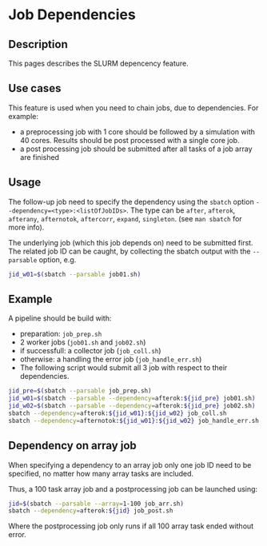 # Job Dependencies

## Description

This pages describes the SLURM depencency feature.

## Use cases

This feature is used when you need to chain jobs, due to dependencies. For example: 

- a preprocessing job with 1 core should be followed by a simulation with 40 cores. Results should be post processed with a single core job. 
- a post processing job should be submitted after all tasks of a job array are finished

## Usage
The follow-up job need to specify the dependency using the `sbatch` option `--dependency=<type>:<listOfJobIDs>`. 
The type can be `after`, `afterok`, `afterany`, `afternotok`, `aftercorr`, `expand`, `singleton`. (see `man sbatch` for more info). 

The underlying job (which this job depends on) need to be submitted first. The related job ID can be caught, by collecting the sbatch output with the `--parsable` option, e.g.

```Bash
jid_w01=$(sbatch --parsable job01.sh)
```
## Example

A pipeline should be build with:
- preparation: `job_prep.sh`
- 2 worker jobs (`job01.sh` and `job02.sh`) 
- if successfull: a collector job (`job_coll.sh`)
- otherwise: a handling the error job (`job_handle_err.sh`)
- The following script would submit all 3 job with respect to their dependencies. 

```Bash
jid_pre=$(sbatch --parsable job_prep.sh)
jid_w01=$(sbatch --parsable --dependency=afterok:${jid_pre} job01.sh)
jid_w02=$(sbatch --parsable --dependency=afterok:${jid_pre} job02.sh)
sbatch --dependency=afterok:${jid_w01}:${jid_w02} job_coll.sh
sbatch --dependency=afternotok:${jid_w01}:${jid_w02} job_handle_err.sh
```

## Dependency on array job

When specifying a dependency to an array job only one job ID need to be specified, no matter how many array tasks are included. 

Thus, a 100 task array job and a postprocessing job can be launched using:

```Bash
jid=$(sbatch --parsable --array=1-100 job_arr.sh)
sbatch --dependency=afterok:${jid} job_post.sh
```
Where the postprocessing job only runs if all 100 array task ended without error. 